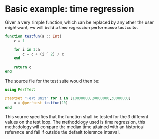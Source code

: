 

# Basic example: time regression

Given a very simple function, which can be replaced by any other the user might want, we will build a time regression performance test suite.

```julia
function testfun(a :: Int)
    c = 1

    for i in 1:a
        c = c + (i ^ 2) / c
    end

    return c
end
```

The source file for the test suite would then be:

```julia
using PerfTest

@testset "Test unit" for i in [10000000,20000000,30000000]
    x = @perftest testfun(10)
end
```

This source specifies that the function shall be tested for the 3 different values on the test loop. The methodology used is time regression, this methodology will compare the median time attained with an historical reference and fail if outside the default tolerance interval.
